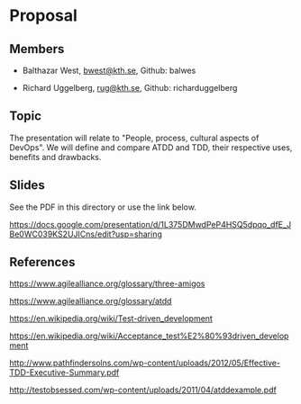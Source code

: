 # Proposal

## Members
* Balthazar West, bwest@kth.se, Github: balwes

* Richard Uggelberg, rug@kth.se, Github: richarduggelberg

## Topic
The presentation will relate to "People, process, cultural aspects of
DevOps". We will define and compare ATDD and TDD, their respective
uses, benefits and drawbacks.

## Slides
See the PDF in this directory or use the link below.

https://docs.google.com/presentation/d/1L375DMwdPeP4HSQ5dpqo_dfE_JBe0WC039KS2UJICns/edit?usp=sharing

## References

https://www.agilealliance.org/glossary/three-amigos

https://www.agilealliance.org/glossary/atdd

https://en.wikipedia.org/wiki/Test-driven_development

https://en.wikipedia.org/wiki/Acceptance_test%E2%80%93driven_development

http://www.pathfindersolns.com/wp-content/uploads/2012/05/Effective-TDD-Executive-Summary.pdf

http://testobsessed.com/wp-content/uploads/2011/04/atddexample.pdf
